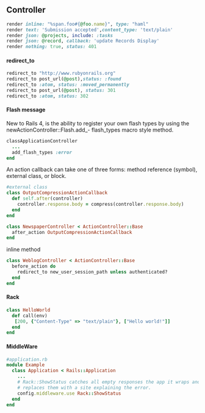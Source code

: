 ## Controller

```ruby
render inline: "%span.foo#{@foo.name}", type: "haml"
render text: 'Submission accepted',content_type: 'text/plain'
render json: @projects, include: :tasks
render json: @record, callback: 'update Records Display'
render nothing: true, status: 401
```

#### redirect_to

```ruby
redirect_to "http://www.rubyonrails.org"
redirect_to post_url(@post),status: :found
redirect_to :atom, status: :moved_permanently
redirect_to post_url(@post), status: 301
redirect_to :atom, status: 302
```

#### Flash message

New to Rails 4, is the ability to register your own flash types by using the newActionController::Flash.add_- flash_types macro style method.

```ruby
classApplicationController
  ...
  add_flash_types :error
end
```

An action callback can take one of three forms: method reference (symbol), external class, or block.
```ruby
#external class
class OutputCompressionActionCallback 
  def self.after(controller)
    controller.response.body = compress(controller.response.body) 
  end
end

class NewspaperController < ActionController::Base
  after_action OutputCompressionActionCallback
end
```
inline method
```ruby
class WeblogController < ActionController::Base
  before_action do
    redirect_to new_user_session_path unless authenticated? 
  end
end
```

#### Rack

```ruby
class HelloWorld
  def call(env)
   [200, {"Content-Type" => "text/plain"}, ["Hello world!"]]
  end
end
```

#### MiddleWare

```ruby
#application.rb
module Example
  class Application < Rails::Application
    ...
    # Rack::ShowStatus catches all empty responses the app it wraps and 
    # replaces them with a site explaining the error. 
    config.middleware.use Rack::ShowStatus
  end 
end

```